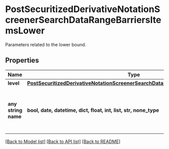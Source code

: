 # PostSecuritizedDerivativeNotationScreenerSearchDataRangeBarriersItemsLower

Parameters related to the lower bound.

## Properties
Name | Type | Description | Notes
------------ | ------------- | ------------- | -------------
**level** | [**PostSecuritizedDerivativeNotationScreenerSearchDataRangeBarriersItemsLowerLevel**](PostSecuritizedDerivativeNotationScreenerSearchDataRangeBarriersItemsLowerLevel.md) |  | [optional] 
**any string name** | **bool, date, datetime, dict, float, int, list, str, none_type** | any string name can be used but the value must be the correct type | [optional]

[[Back to Model list]](../README.md#documentation-for-models) [[Back to API list]](../README.md#documentation-for-api-endpoints) [[Back to README]](../README.md)


